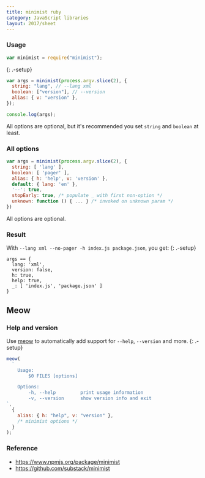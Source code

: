 ```yaml
---
title: minimist ruby
category: JavaScript libraries
layout: 2017/sheet
---
```


### Usage

```js
var minimist = require("minimist");
```

{: .-setup}

```js
var args = minimist(process.argv.slice(2), {
  string: "lang", // --lang xml
  boolean: ["version"], // --version
  alias: { v: "version" },
});
```

```js
console.log(args);
```

All options are optional, but it's recommended you set `string` and `boolean` at least.

### All options

```js
var args = minimist(process.argv.slice(2), {
  string: [ 'lang' ],
  boolean: [ 'pager' ],
  alias: { h: 'help', v: 'version' },
  default: { lang: 'en' },
  '--': true,
  stopEarly: true, /* populate _ with first non-option */
  unknown: function () { ... } /* invoked on unknown param */
})
```

All options are optional.

### Result

With `--lang xml --no-pager -h index.js package.json`, you get:
{: .-setup}

```
args == {
  lang: 'xml',
  version: false,
  h: true,
  help: true,
  _: [ 'index.js', 'package.json' ]
}
```

## Meow

### Help and version

Use [meow](https://www.npmjs.com/package/meow) to automatically add support for `--help`, `--version` and more.
{: .-setup}

```js
meow(
  `
    Usage:
        $0 FILES [options]

    Options:
        -h, --help         print usage information
        -v, --version      show version info and exit
`,
  {
    alias: { h: "help", v: "version" },
    /* minimist options */
  }
);
```

### Reference

- <https://www.npmjs.org/package/minimist>
- <https://github.com/substack/minimist>
